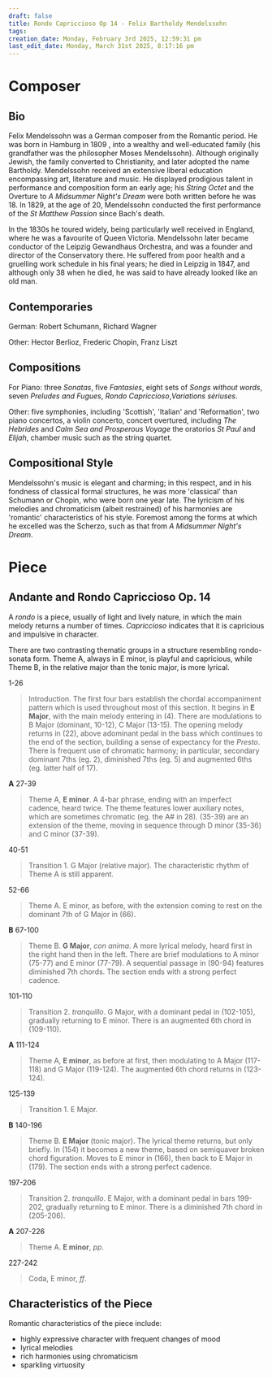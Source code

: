 ```yaml
---
draft: false
title: Rondo Capriccioso Op 14 - Felix Bartholdy Mendelssohn
tags:
creation_date: Monday, February 3rd 2025, 12:59:31 pm
last_edit_date: Monday, March 31st 2025, 8:17:16 pm
---
```


# Composer

## Bio

Felix Mendelssohn was a German composer from the Romantic period. He was born in Hamburg in 1809 , into a wealthy and well-educated family (his grandfather was the philosopher Moses Mendelssohn). Although originally Jewish, the family converted to Christianity, and later adopted the name Bartholdy. Mendelssohn received an extensive liberal education encompassing art, literature and music. He displayed prodigious talent in performance and composition form an early age; his *String Octet* and the Overture to *A Midsummer Night's Dream* were both written before he was 18. In 1829, at the age of 20, Mendelssohn conducted the first performance of the *St Matthew Passion* since Bach's death.

In the 1830s he toured widely, being particularly well received in England, where he was a favourite of Queen Victoria. Mendelssohn later became conductor of the Leipzig Gewandhaus Orchestra, and was a founder and director of the Conservatory there. He suffered from poor health and a gruelling work schedule in his final years; he died in Leipzig in 1847, and although only 38 when he died, he was said to have already looked like an old man.

## Contemporaries

German: Robert Schumann, Richard Wagner

Other: Hector Berlioz, Frederic Chopin, Franz Liszt

## Compositions

For Piano: three *Sonatas*, five *Fantasies*, eight sets of *Songs without words*, seven *Preludes and Fugues*, *Rondo Capriccioso*,*Variations sériuses*.

Other: five symphonies, including 'Scottish', 'Italian' and 'Reformation', two piano concertos, a violin concerto, concert overtured, including *The Hebrides* and *Calm Sea and Prosperous Voyage* the oratorios *St Paul* and *Elijah*, chamber music such as the string quartet.

## Compositional Style

Mendelssohn's music is elegant and charming; in this respect, and in his fondness of classical formal structures, he was more 'classical' than Schumann or Chopin, who were born one year late. The lyricism of his melodies and chromaticism (albeit restrained) of his harmonies are 'romantic' characteristics of his style. Foremost among the forms at which he excelled was the Scherzo, such as that from *A Midsummer Night's Dream*.

# Piece

## Andante and Rondo Capriccioso Op. 14

A *rondo* is a piece, usually of light and lively nature, in which the main melody returns a number of times. *Capriccioso* indicates that it is capricious and impulsive in character.

There are two contrasting thematic groups in a structure resembling rondo-sonata form. Theme A, always in E minor, is playful and capricious, while Theme B, in the relative major than the tonic major, is more lyrical.

1-26

> Introduction. The first four bars establish the chordal accompaniment pattern which is used throughout most of this section. It begins in **E Major**, with the main melody entering in (4). There are modulations to B Major (dominant, 10-12), C Major (13-15). The opening melody returns in (22), above adominant pedal in the bass which continues to the end of the section, building a sense of expectancy for the *Presto*. There is frequent use of chromatic harmony; in particular, secondary dominant 7ths (eg. 2), diminished 7ths (eg. 5) and augmented 6ths (eg. latter half of 17).

**A**
27-39
> Theme A, **E minor**. A 4-bar phrase, ending with an imperfect cadence, heard twice. The theme features lower auxiliary notes, which are sometimes chromatic (eg. the A# in 28). (35-39) are an extension of the theme, moving in sequence through D minor (35-36) and C minor (37-39).

40-51

> Transition 1. G Major (relative major). The characteristic rhythm of Theme A is still apparent.

52-66

> Theme A. E minor, as before, with the extension coming to rest on the dominant 7th of G Major in (66).

**B**
67-100
> Theme B. **G Major**, *con anima*. A more lyrical melody, heard first in the right hand then in the left. There are brief modulations to A minor (75-77) and E minor (77-79). A sequential passage in (90-94) features diminished 7th chords. The section ends with a strong perfect cadence.

101-110

> Transition 2. *tranquillo*. G Major, with a dominant pedal in (102-105), gradually returning to E minor. There is an augmented 6th chord in (109-110).

**A**
111-124
> Theme A, **E minor**, as before at first, then modulating to A Major (117-118) and G Major (119-124). The augmented 6th chord returns in (123-124).

125-139

> Transition 1. E Major.

**B**
140-196
> Theme B. **E Major** (tonic major). The lyrical theme returns, but only briefly. In (154) it becomes a new theme, based on semiquaver broken chord figuration. Moves to E minor in (166), then back to E Major in (179). The section ends with a strong perfect cadence.

197-206

> Transition 2. *tranquillo*. E Major, with a dominant pedal in bars 199-202, gradually returning to E minor. There is a diminished 7th chord in (205-206).

**A**
207-226
> Theme A. **E minor**, *pp*.

227-242

> Coda, E minor, *ff*.

## Characteristics of the Piece

Romantic characteristics of the piece include:

- highly expressive character with frequent changes of mood
- lyrical melodies
- rich harmonies using chromaticism
- sparkling virtuosity
